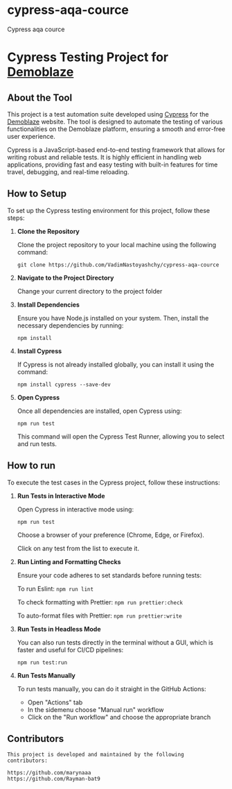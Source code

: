 # cypress-aqa-cource

Cypress aqa cource

# Cypress Testing Project for [Demoblaze](https://www.demoblaze.com/)

## About the Tool

This project is a test automation suite developed using [Cypress](https://www.cypress.io/) for the [Demoblaze](https://www.demoblaze.com/) website. The tool is designed to automate the testing of various functionalities on the Demoblaze platform, ensuring a smooth and error-free user experience. 

Cypress is a JavaScript-based end-to-end testing framework that allows for writing robust and reliable tests. It is highly efficient in handling web applications, providing fast and easy testing with built-in features for time travel, debugging, and real-time reloading.

## How to Setup

To set up the Cypress testing environment for this project, follow these steps:

1. **Clone the Repository**

   Clone the project repository to your local machine using the following command:

   `git clone https://github.com/VadimNastoyashchy/cypress-aqa-cource`

2. **Navigate to the Project Directory**

    Change your current directory to the project folder

3. **Install Dependencies**

    Ensure you have Node.js installed on your system. Then, install the necessary dependencies by running:

    `npm install`

4. **Install Cypress**

    If Cypress is not already installed globally, you can install it using the command:

    `npm install cypress --save-dev`

5. **Open Cypress**

    Once all dependencies are installed, open Cypress using:

    `npm run test`

    This command will open the Cypress Test Runner, allowing you to select and run tests.

## How to run

To execute the test cases in the Cypress project, follow these instructions:

1. **Run Tests in Interactive Mode**

    Open Cypress in interactive mode using:

    `npm run test`

    Choose a browser of your preference (Chrome, Edge, or Firefox).

    Click on any test from the list to execute it.

2. **Run Linting and Formatting Checks**

    Ensure your code adheres to set standards before running tests:

    To run Eslint: `npm run lint`

    To check formatting with Prettier: `npm run prettier:check`

    To auto-format files with Prettier: `npm run prettier:write`

3. **Run Tests in Headless Mode**

    You can also run tests directly in the terminal without a GUI, which is faster and useful for CI/CD pipelines:

    `npm run test:run`

4. **Run Tests Manually**

    To run tests manually, you can do it straight in the GitHub Actions:

    * Open "Actions" tab
    * In the sidemenu choose "Manual run" workflow
    * Click on the "Run workflow" and choose the appropriate branch


## Contributors

    This project is developed and maintained by the following contributors:

    https://github.com/marynaaa
    https://github.com/Rayman-bat9
